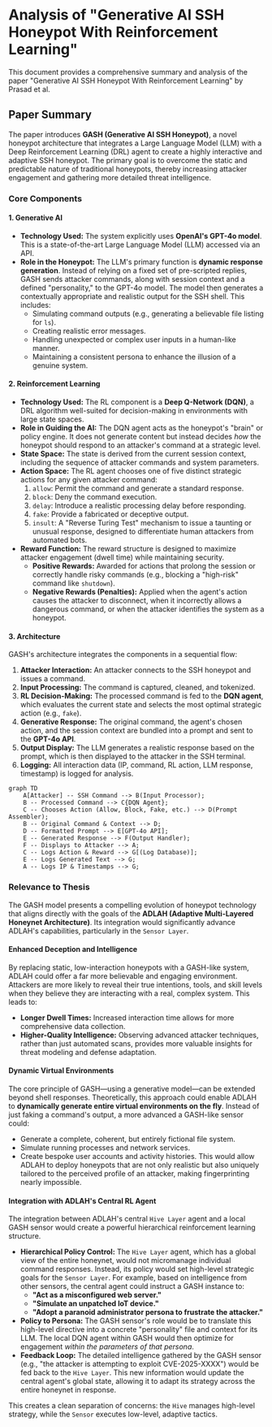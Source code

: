 # Analysis of "Generative AI SSH Honeypot With Reinforcement Learning"

This document provides a comprehensive summary and analysis of the paper "Generative AI SSH Honeypot With Reinforcement Learning" by Prasad et al.

## Paper Summary

The paper introduces **GASH (Generative AI SSH Honeypot)**, a novel honeypot architecture that integrates a Large Language Model (LLM) with a Deep Reinforcement Learning (DRL) agent to create a highly interactive and adaptive SSH honeypot. The primary goal is to overcome the static and predictable nature of traditional honeypots, thereby increasing attacker engagement and gathering more detailed threat intelligence.

### Core Components

#### 1. Generative AI

*   **Technology Used:** The system explicitly uses **OpenAI's GPT-4o model**. This is a state-of-the-art Large Language Model (LLM) accessed via an API.
*   **Role in the Honeypot:** The LLM's primary function is **dynamic response generation**. Instead of relying on a fixed set of pre-scripted replies, GASH sends attacker commands, along with session context and a defined "personality," to the GPT-4o model. The model then generates a contextually appropriate and realistic output for the SSH shell. This includes:
    *   Simulating command outputs (e.g., generating a believable file listing for `ls`).
    *   Creating realistic error messages.
    *   Handling unexpected or complex user inputs in a human-like manner.
    *   Maintaining a consistent persona to enhance the illusion of a genuine system.

#### 2. Reinforcement Learning

*   **Technology Used:** The RL component is a **Deep Q-Network (DQN)**, a DRL algorithm well-suited for decision-making in environments with large state spaces.
*   **Role in Guiding the AI:** The DQN agent acts as the honeypot's "brain" or policy engine. It does not generate content but instead decides *how* the honeypot should respond to an attacker's command at a strategic level.
*   **State Space:** The state is derived from the current session context, including the sequence of attacker commands and system parameters.
*   **Action Space:** The RL agent chooses one of five distinct strategic actions for any given attacker command:
    1.  `allow`: Permit the command and generate a standard response.
    2.  `block`: Deny the command execution.
    3.  `delay`: Introduce a realistic processing delay before responding.
    4.  `fake`: Provide a fabricated or deceptive output.
    5.  `insult`: A "Reverse Turing Test" mechanism to issue a taunting or unusual response, designed to differentiate human attackers from automated bots.
*   **Reward Function:** The reward structure is designed to maximize attacker engagement (dwell time) while maintaining security.
    *   **Positive Rewards:** Awarded for actions that prolong the session or correctly handle risky commands (e.g., blocking a "high-risk" command like `shutdown`).
    *   **Negative Rewards (Penalties):** Applied when the agent's action causes the attacker to disconnect, when it incorrectly allows a dangerous command, or when the attacker identifies the system as a honeypot.

#### 3. Architecture

GASH's architecture integrates the components in a sequential flow:

1.  **Attacker Interaction:** An attacker connects to the SSH honeypot and issues a command.
2.  **Input Processing:** The command is captured, cleaned, and tokenized.
3.  **RL Decision-Making:** The processed command is fed to the **DQN agent**, which evaluates the current state and selects the most optimal strategic action (e.g., `fake`).
4.  **Generative Response:** The original command, the agent's chosen action, and the session context are bundled into a prompt and sent to the **GPT-4o API**.
5.  **Output Display:** The LLM generates a realistic response based on the prompt, which is then displayed to the attacker in the SSH terminal.
6.  **Logging:** All interaction data (IP, command, RL action, LLM response, timestamp) is logged for analysis.

```mermaid
graph TD
    A[Attacker] -- SSH Command --> B(Input Processor);
    B -- Processed Command --> C{DQN Agent};
    C -- Chooses Action (Allow, Block, Fake, etc.) --> D(Prompt Assembler);
    B -- Original Command & Context --> D;
    D -- Formatted Prompt --> E[GPT-4o API];
    E -- Generated Response --> F(Output Handler);
    F -- Displays to Attacker --> A;
    C -- Logs Action & Reward --> G[(Log Database)];
    E -- Logs Generated Text --> G;
    A -- Logs IP & Timestamps --> G;
```

### Relevance to Thesis

The GASH model presents a compelling evolution of honeypot technology that aligns directly with the goals of the **ADLAH (Adaptive Multi-Layered Honeynet Architecture)**. Its integration would significantly advance ADLAH's capabilities, particularly in the `Sensor Layer`.

#### Enhanced Deception and Intelligence

By replacing static, low-interaction honeypots with a GASH-like system, ADLAH could offer a far more believable and engaging environment. Attackers are more likely to reveal their true intentions, tools, and skill levels when they believe they are interacting with a real, complex system. This leads to:
*   **Longer Dwell Times:** Increased interaction time allows for more comprehensive data collection.
*   **Higher-Quality Intelligence:** Observing advanced attacker techniques, rather than just automated scans, provides more valuable insights for threat modeling and defense adaptation.

#### Dynamic Virtual Environments

The core principle of GASH—using a generative model—can be extended beyond shell responses. Theoretically, this approach could enable ADLAH to **dynamically generate entire virtual environments on the fly**. Instead of just faking a command's output, a more advanced a GASH-like sensor could:
*   Generate a complete, coherent, but entirely fictional file system.
*   Simulate running processes and network services.
*   Create bespoke user accounts and activity histories.
This would allow ADLAH to deploy honeypots that are not only realistic but also uniquely tailored to the perceived profile of an attacker, making fingerprinting nearly impossible.

#### Integration with ADLAH's Central RL Agent

The integration between ADLAH's central `Hive Layer` agent and a local GASH sensor would create a powerful hierarchical reinforcement learning structure.

*   **Hierarchical Policy Control:** The `Hive Layer` agent, which has a global view of the entire honeynet, would not micromanage individual command responses. Instead, its policy would set high-level strategic goals for the `Sensor Layer`. For example, based on intelligence from other sensors, the central agent could instruct a GASH instance to:
    *   **"Act as a misconfigured web server."**
    *   **"Simulate an unpatched IoT device."**
    *   **"Adopt a paranoid administrator persona to frustrate the attacker."**
*   **Policy to Persona:** The GASH sensor's role would be to translate this high-level directive into a concrete "personality" file and context for its LLM. The local DQN agent within GASH would then optimize for engagement *within the parameters of that persona*.
*   **Feedback Loop:** The detailed intelligence gathered by the GASH sensor (e.g., "the attacker is attempting to exploit CVE-2025-XXXX") would be fed back to the `Hive Layer`. This new information would update the central agent's global state, allowing it to adapt its strategy across the entire honeynet in response.

This creates a clean separation of concerns: the `Hive` manages high-level strategy, while the `Sensor` executes low-level, adaptive tactics.